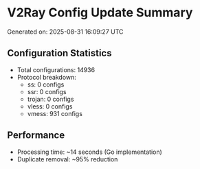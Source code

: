 # V2Ray Config Update Summary
Generated on: 2025-08-31 16:09:27 UTC

## Configuration Statistics
- Total configurations: 14936
- Protocol breakdown:
  - ss: 0 configs
  - ssr: 0 configs
  - trojan: 0 configs
  - vless: 0 configs
  - vmess: 931 configs

## Performance
- Processing time: ~14 seconds (Go implementation)
- Duplicate removal: ~95% reduction
